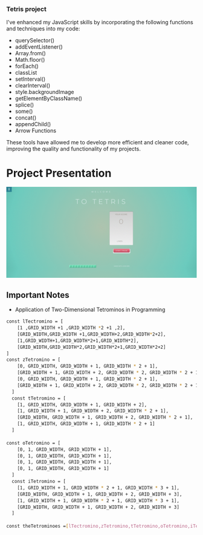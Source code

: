 ### Tetris project

I've enhanced my JavaScript skills by incorporating the following functions and techniques into my code:

- querySelector()
- addEventListener()
- Array.from()
- Math.floor()
- forEach()
- classList
- setInterval()
- clearInterval()
- style.backgroundImage
- getElementByClassName()
- splice()
- some()
- concat()
- appendChild()
- Arrow Functions

These tools have allowed me to develop more efficient and cleaner code, improving the quality and functionality of my projects.

# Project Presentation

![](./images/Tetris%20Game.gif)

## Important Notes

- Application of Two-Dimensional Tetrominos in Programming
```sh
const lTectromino = [
    [1 ,GRID_WIDTH +1 ,GRID_WIDTH *2 +1 ,2],
    [GRID_WIDTH,GRID_WIDTH +1,GRID_WIDTH+2,GRID_WIDTH*2+2],
    [1,GRID_WIDTH+1,GRID_WIDTH*2+1,GRID_WIDTH*2],
    [GRID_WIDTH,GRID_WIDTH*2,GRID_WIDTH*2+1,GRID_WIDTH*2+2]
]
const zTetromino = [
    [0, GRID_WIDTH, GRID_WIDTH + 1, GRID_WIDTH * 2 + 1],
    [GRID_WIDTH + 1, GRID_WIDTH + 2, GRID_WIDTH * 2, GRID_WIDTH * 2 + 1],
    [0, GRID_WIDTH, GRID_WIDTH + 1, GRID_WIDTH * 2 + 1],
    [GRID_WIDTH + 1, GRID_WIDTH + 2, GRID_WIDTH * 2, GRID_WIDTH * 2 + 1]
  ]
  const tTetromino = [
    [1, GRID_WIDTH, GRID_WIDTH + 1, GRID_WIDTH + 2],
    [1, GRID_WIDTH + 1, GRID_WIDTH + 2, GRID_WIDTH * 2 + 1],
    [GRID_WIDTH, GRID_WIDTH + 1, GRID_WIDTH + 2, GRID_WIDTH * 2 + 1],
    [1, GRID_WIDTH, GRID_WIDTH + 1, GRID_WIDTH * 2 + 1]
  ]

const oTetromino = [
    [0, 1, GRID_WIDTH, GRID_WIDTH + 1],
    [0, 1, GRID_WIDTH, GRID_WIDTH + 1],
    [0, 1, GRID_WIDTH, GRID_WIDTH + 1],
    [0, 1, GRID_WIDTH, GRID_WIDTH + 1]
  ]
  const iTetromino = [
    [1, GRID_WIDTH + 1, GRID_WIDTH * 2 + 1, GRID_WIDTH * 3 + 1],
    [GRID_WIDTH, GRID_WIDTH + 1, GRID_WIDTH + 2, GRID_WIDTH + 3],
    [1, GRID_WIDTH + 1, GRID_WIDTH * 2 + 1, GRID_WIDTH * 3 + 1],
    [GRID_WIDTH, GRID_WIDTH + 1, GRID_WIDTH + 2, GRID_WIDTH + 3]
  ]

const theTetrominoes =[lTectromino,zTetromino,tTetromino,oTetromino,iTetromino]
```